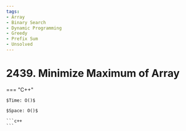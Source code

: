 ```yaml
---
tags:
- Array
- Binary Search
- Dynamic Programming
- Greedy
- Prefix Sum
- Unsolved
---
```



# 2439. Minimize Maximum of Array

=== "C++"

    $Time: O()$

    $Space: O()$

    ```c++
    ```